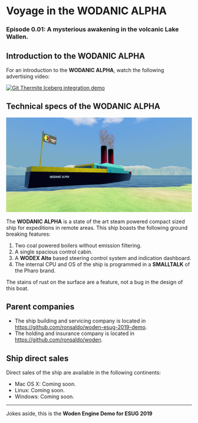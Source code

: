 # Voyage in the WODANIC ALPHA
### Episode 0.01: A mysterious awakening in the volcanic Lake Wallen.

## Introduction to the **WODANIC ALPHA**
For an introduction to the **WODANIC ALPHA**, watch the following advertising
video:


[![Git Thermite Iceberg integration demo](http://img.youtube.com/vi/p7blxmlhHQQ/0.jpg)](http://www.youtube.com/watch?v=p7blxmlhHQQ "Voyage in the WODANIC ALPHA")

## Technical specs of the **WODANIC ALPHA**

![WODANIC ALPHA Picture](images/wodanic-alpha-picture.jpeg)

The **WODANIC ALPHA** is a state of the art steam powered compact sized ship for expeditions in remote areas. This ship boasts the following ground breaking
features:

1. Two coal powered boilers without emission filtering.
2. A single spacious control cabin.
3. A **WODEX Alto** based steering control system and indication dashboard.
4. The internal CPU and OS of the ship is programmed in a **SMALLTALK** of
    the Pharo brand.

The stains of rust on the surface are a feature, not a bug in the design of
this boat.

## Parent companies

* The ship building and servicing company is located in <https://github.com/ronsaldo/woden-esug-2019-demo>.
* The holding and insurance company is located in <https://github.com/ronsaldo/woden>.

## Ship direct sales

Direct sales of the ship are available in the following continents:

* Mac OS X: Coming soon.
* Linux: Coming soon.
* Windows: Coming soon.

-------
Jokes aside, this is the **Woden Engine Demo for ESUG 2019**
